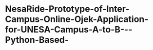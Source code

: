# NesaRide-Prototype-of-Inter-Campus-Online-Ojek-Application-for-UNESA-Campus-A-to-B---Python-Based-